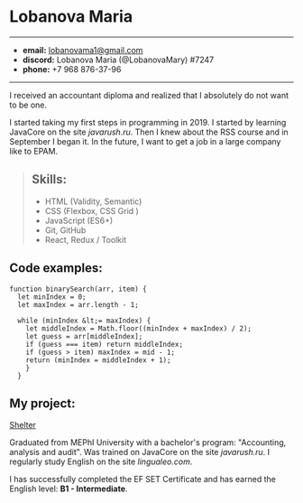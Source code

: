 # Lobanova Maria

---

- **email:** lobanovama1@gmail.com
- **discord:** Lobanova Maria (@LobanovaMary) #7247
- **phone:** +7 968 876-37-96

---

I received an accountant diploma and realized that I absolutely do not want to be one.

I started taking my first steps in programming in 2019. I started by learning JavaCore on the site
_javarush.ru_. Then I knew about the RSS course and in September I began it. In the future, I want
to get a job in a large company like to EPAM.

> ## Skills:
>
> - HTML (Validity, Semantic)
> - CSS (Flexbox, CSS Grid )
> - JavaScript (ES6+)
> - Git, GitHub
> - React, Redux / Toolkit

## Code examples:

```
function binarySearch(arr, item) {
  let minIndex = 0;
  let maxIndex = arr.length - 1;

  while (minIndex &lt;= maxIndex) {
    let middleIndex = Math.floor((minIndex + maxIndex) / 2);
    let guess = arr[middleIndex];
    if (guess === item) return middleIndex;
    if (guess > item) maxIndex = mid - 1;
    return (minIndex = middleIndex + 1);
    }
  }
```

## My project:

<a href="https://lobanovamary.github.io/shelter/shelter/pages/main/">Shelter</a>

Graduated from MEPhI University with a bachelor's program: "Accounting, analysis and audit". Was
trained on JavaCore on the site _javarush.ru_. I regularly study English on the site
_lingualeo.com_.

I has successfully completed the EF SET Certificate and has earned the English level: **B1 -
Intermediate**.
